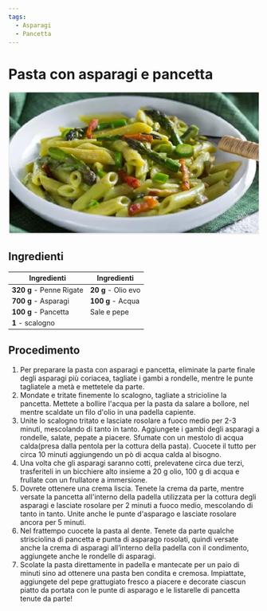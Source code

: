 ```yaml
---
tags:
  - Asparagi
  - Pancetta
---
```

# Pasta con asparagi e pancetta

![](../../img/Pasta-con-asparagi-e-pancetta.webp)

## Ingredienti

| Ingredienti                  | Ingredienti             |
| ---------------------------- | ----------------------- |
| **320 g** - Penne Rigate  | **20 g** - Olio evo |
| **700 g** - Asparagi | **100 g** - Acqua |
| **100 g** - Pancetta | Sale e pepe |
| **1** - scalogno |  |

## Procedimento

1. Per preparare la pasta con asparagi e pancetta, eliminate la parte finale degli asparagi più coriacea, tagliate i gambi a rondelle, mentre le punte tagliatele a metà e mettetele da parte.
1. Mondate e tritate finemente lo scalogno, tagliate a stricioline la pancetta. Mettete a bollire l'acqua per la pasta da salare a bollore, nel mentre scaldate un filo d'olio in una padella capiente.
1. Unite lo scalogno tritato e lasciate rosolare a fuoco medio per 2-3 minuti, mescolando di tanto in tanto. Aggiungete i gambi degli asparagi a rondelle, salate, pepate a piacere. Sfumate con un mestolo di acqua calda(presa dalla pentola per la cottura della pasta). Cuocete il tutto per circa 10 minuti aggiungendo un pò di acqua calda al bisogno. 
1. Una volta che gli asparagi saranno cotti, prelevatene circa due terzi, trasferiteli in un bicchiere alto insieme a 20 g olio, 100 g di acqua e frullate con un frullatore a immersione.
1. Dovrete ottenere una crema liscia. Tenete la crema da parte, mentre versate la pancetta all'interno della padella utilizzata per la cottura degli asparagi e lasciate rosolare per 2 minuti a fuoco medio, mescolando di tanto in tanto. Unite anche le punte d'asparago e lasciate rosolare ancora per 5 minuti.
1. Nel frattempo cuocete la pasta al dente. Tenete da parte qualche strisciolina di pancetta e punta di asparago rosolati, quindi versate anche la crema di asparagi all’interno della padella con il condimento, aggiungete anche le rondelle di asparagi.
1. Scolate la pasta direttamente in padella e mantecate per un paio di minuti sino ad ottenere una pasta ben condita e cremosa. Impiattate, aggiungete del pepe grattugiato fresco a piacere e decorate ciascun piatto da portata con le punte di asparago e le listarelle di pancetta tenute da parte!
